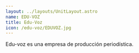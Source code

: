 ```yaml
---
layout: ../layouts/UnitLayout.astro
name: EDU-VOZ
title: Edu-Voz
icon: /edu-voz/EDUVOZ.jpg
---
```


Edu-voz es una empresa de producción periodística.
